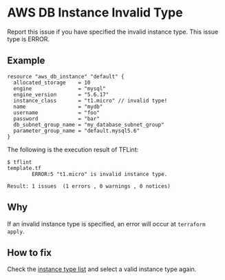 # AWS DB Instance Invalid Type
Report this issue if you have specified the invalid instance type. This issue type is ERROR.

## Example
```
resource "aws_db_instance" "default" {
  allocated_storage    = 10
  engine               = "mysql"
  engine_version       = "5.6.17"
  instance_class       = "t1.micro" // invalid type!
  name                 = "mydb"
  username             = "foo"
  password             = "bar"
  db_subnet_group_name = "my_database_subnet_group"
  parameter_group_name = "default.mysql5.6"
}
```

The following is the execution result of TFLint:

```
$ tflint
template.tf
        ERROR:5 "t1.micro" is invalid instance type.

Result: 1 issues  (1 errors , 0 warnings , 0 notices)
```

## Why
If an invalid instance type is specified, an error will occur at `terraform apply`.

## How to fix
Check the [instance type list](https://aws.amazon.com/rds/details/) and select a valid instance type again.
